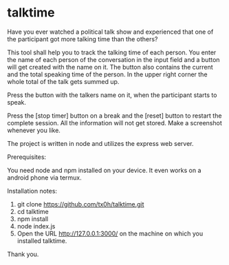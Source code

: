 talktime
========

Have you ever watched a political talk show and experienced that one of the participant got more talking time than the others?

This tool shall help you to track the talking time of each person. You enter the name of each person of the conversation in the input field and a button will get created with the name on it. The button also contains the current and the total speaking time of the person. In the upper right corner the whole total of the talk gets summed up.

Press the button with the talkers name on it, when the participant starts to speak.

Press the [stop timer] button on a break and the [reset] button to restart the complete session. All the information will not get stored. Make a screenshot whenever you like.

The project is written in node and utilizes the express web server.

Prerequisites:

You need node and npm installed on your device. It even works on a android phone via termux.

Installation notes:


 1. git clone https://github.com/tx0h/talktime.git
 2. cd talktime
 3. npm install
 4. node index.js
 5. Open the URL http://127.0.0.1:3000/ on the machine on which you installed talktime.
 
Thank you.